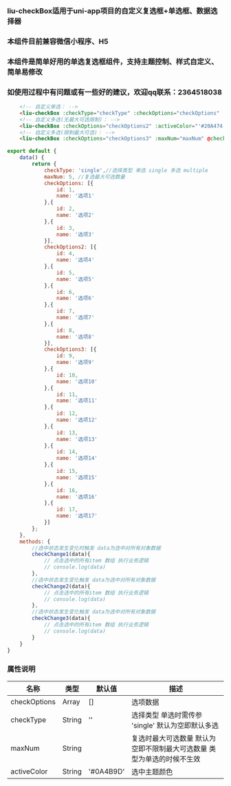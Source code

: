### liu-checkBox适用于uni-app项目的自定义复选框+单选框、数据选择器
### 本组件目前兼容微信小程序、H5
### 本组件是简单好用的单选复选框组件，支持主题控制、样式自定义、简单易修改
### 如使用过程中有问题或有一些好的建议，欢迎qq联系：2364518038

``` html
	<!-- 自定义单选： -->
	<liu-checkBox :checkType="checkType" :checkOptions="checkOptions" :activeColor="'#FF0000'" @checkChange="checkChange1"></liu-checkBox>
	<!-- 自定义多选(无最大可选限制)： -->
	<liu-checkBox :checkOptions="checkOptions2" :activeColor="'#20A474'" @checkChange="checkChange2"></liu-checkBox>
	<!-- 自定义多选(限制最大可选)： -->
	<liu-checkBox :checkOptions="checkOptions3" :maxNum="maxNum" @checkChange="checkChange3"></liu-checkBox>
```
``` javascript
export default {
	data() {
		return {
			checkType: 'single',//选择类型 单选 single 多选 multiple
			maxNum: 5, //复选最大可选数量
			checkOptions: [{
				id: 1,
				name: '选项1'
			},{
				id: 2,
				name: '选项2'
			},{
				id: 3,
				name: '选项3'
			}],
			checkOptions2: [{
				id: 4,
				name: '选项4'
			},{
				id: 5,
				name: '选项5'
			},{
				id: 6,
				name: '选项6'
			},{
				id: 7,
				name: '选项7'
			},{
				id: 8,
				name: '选项8'
			}],
			checkOptions3: [{
				id: 9,
				name: '选项9'
			},{
				id: 10,
				name: '选项10'
			},{
				id: 11,
				name: '选项11'
			},{
				id: 12,
				name: '选项12'
			},{
				id: 13,
				name: '选项13'
			},{
				id: 14,
				name: '选项14'
			},{
				id: 15,
				name: '选项15'
			},{
				id: 16,
				name: '选项16'
			},{
				id: 17,
				name: '选项17'
			}]
		};
	},
	methods: {
		//选中状态发生变化时触发 data为选中对所有对象数据
		checkChange1(data){
			// 点击选中的所有item 数组 执行业务逻辑 
			// console.log(data)
		},
		//选中状态发生变化触发 data为选中对所有对象数据
		checkChange2(data){
			// 点击选中的所有item 数组 执行业务逻辑 
			// console.log(data)
		},
		//选中状态发生变化触发 data为选中对所有对象数据
		checkChange3(data){
			// 点击选中的所有item 数组 执行业务逻辑 
			// console.log(data)
		}
	}
}
```

### 属性说明
| 名称                         | 类型            | 默认值               			| 描述            |
| ----------------------------|--------------- | -------------------------| ---------------|
| checkOptions             		| Array          | []             					| 选项数据
| checkType                 	| String         | ''				 								| 选择类型  单选时需传参 'single' 默认为空即默认多选
| maxNum                 			| String         | 						 							| 复选时最大可选数量 默认为空即不限制最大可选数量 类型为单选的时候不生效
| activeColor                 | String         | '#0A4B9D'   							| 选中主题颜色